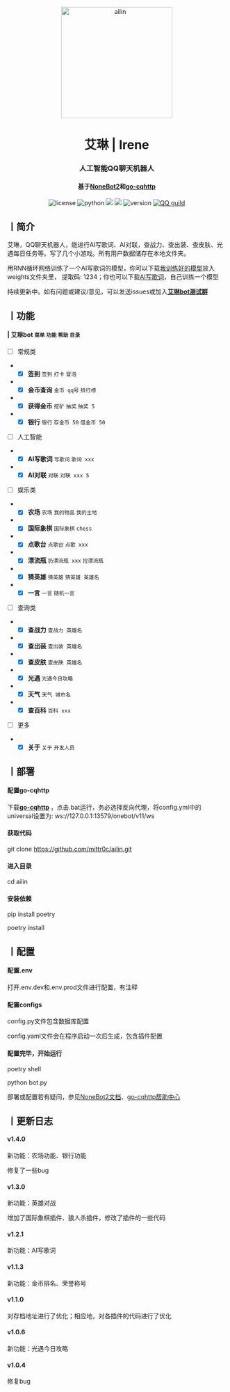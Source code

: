 <p align="center" >
  <img src="http://q.qlogo.cn/headimg_dl?dst_uin=1279605045&spec=640&img_type=jpg" width="256" height="256" alt="ailin">
</p>
<h1 align="center">艾琳 | Irene</h1>
<h3 align="center">人工智能QQ聊天机器人</h3>
<h4 align="center">基于<a href="https://github.com/nonebot/nonebot2" target="_blank">NoneBot2</a>和<a href="https://github.com/Mrs4s/go-cqhttp" target="_blank">go-cqhttp</a></h4>

<p align="center">
<img src="https://img.shields.io/github/license/mittr0c/ailin" alt="license">
    <img src="https://img.shields.io/badge/python-3.8+-blue" alt="python">
    <img src="https://img.shields.io/badge/nonebot-2.0.0-green">
    <img src="https://img.shields.io/badge/go--cqhttp-1.0.0-yellow">
    <img src="https://img.shields.io/badge/版本号-1.4.0-red" alt="version">
    <a href="https://jq.qq.com/?_wv=1027&k=CXHuHAmp"><img src="https://img.shields.io/badge/加入-测试群-pink"alt="QQ guild"></a>
</p>

## 丨简介

艾琳，QQ聊天机器人，能进行AI写歌词、AI对联，查战力、查出装、查皮肤、光遇每日任务等。写了几个小游戏。所有用户数据储存在本地文件夹。

用RNN循环网络训练了一个AI写歌词的模型，你可以下载[我训练好的模型](https://pan.baidu.com/s/1wQ_K2QWZQ3oKtAK4rMiz5g)放入weights文件夹里， 提取码: 1234；你也可以下载[AI写歌词](https://github.com/mittr0c/ai-lyrics-writing)，自己训练一个模型

持续更新中。如有问题或建议/意见，可以发送issues或加入<strong>[艾琳bot测试群](https://jq.qq.com/?_wv=1027&k=ExnAAm1V) </strong>

## 丨功能

#### | 艾琳bot `菜单` `功能` `帮助` `目录`
- [ ] 常规类
- - [x] <strong>签到</strong>  `签到` `打卡` `冒泡`
- - [x] <strong>金币查询</strong> `金币 qq号` `排行榜` 
- - [x] <strong>获得金币</strong> `挖矿` `抽奖` `抽奖 5`
- - [x] <strong>银行</strong> `银行` `存金币 50` `借金币 50`
- [ ] 人工智能
- - [x] <strong>AI写歌词</strong> `写歌词` `歌词 xxx`
- - [x] <strong>AI对联</strong> `对联` `对联 xxx 5`
- [ ] 娱乐类
- - [x] <strong>农场</strong> `农场` `我的物品` `我的土地`
- - [x] <strong>国际象棋</strong> `国际象棋` `chess`
- - [x] <strong>点歌台</strong> `点歌台` `点歌 xxx`
- - [x] <strong>漂流瓶</strong> `扔漂流瓶 xxx` `捡漂流瓶`
- - [x] <strong>猜英雄</strong> `猜英雄` `猜英雄 英雄名`
- - [x] <strong>一言</strong> `一言` `随机一言`
- [ ] 查询类
- - [x] <strong>查战力</strong> `查战力 英雄名`
- - [x] <strong>查出装</strong> `查出装 英雄名`
- - [x] <strong>查皮肤</strong> `查皮肤 英雄名`
- - [x] <strong>光遇</strong> `光遇今日攻略`
- - [x] <strong>天气</strong> `天气 城市名`
- - [x] <strong>查百科</strong> `百科 xxx`
- [ ] 更多
- - [x] <strong>关于</strong> `关于` `开发人员`

## 丨部署

#### 配置go-cqhttp

下载<strong>[go-cqhttp](https://github.com/Mrs4s/go-cqhttp) </strong>，点击.bat运行，务必选择反向代理，将config.yml中的universal设置为: ws://127.0.0.1:13579/onebot/v11/ws

#### 获取代码

git clone https://github.com/mittr0c/ailin.git

#### 进入目录

cd ailin

#### 安装依赖

pip install poetry

poetry install

## 丨配置

#### 配置.env

打开.env.dev和.env.prod文件进行配置，有注释

#### 配置configs

config.py文件包含数据库配置

config.yaml文件会在程序启动一次后生成，包含插件配置

#### 配置完毕，开始运行

poetry shell

python bot.py

部署或配置若有疑问，参见[NoneBot2文档](https://v2.nonebot.dev/)、[go-cqhttp帮助中心](https://docs.go-cqhttp.org/)

## 丨更新日志

#### v1.4.0

新功能：农场功能、银行功能

修复了一些bug

#### v1.3.0

新功能：英雄对战

增加了国际象棋插件、狼人杀插件，修改了插件的一些代码

#### v1.2.1

新功能：AI写歌词

#### v1.1.3

新功能：金币排名、荣誉称号

#### v1.1.0

对存档地址进行了优化；相应地，对各插件的代码进行了优化

#### v1.0.6

新功能：光遇今日攻略

#### v1.0.4

修复bug